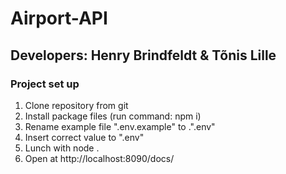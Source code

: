 # Airport-API

## Developers: Henry Brindfeldt & Tõnis Lille

### Project set up

1. Clone repository from git
2. Install package files (run command: npm i)
3. Rename example file ".env.example" to .".env"
4. Insert correct value to ".env"
5. Lunch with node .
6. Open at http://localhost:8090/docs/
